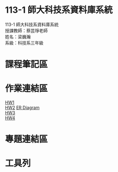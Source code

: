 # 113-1 師大科技系資料庫系統  
113-1 師大科技系資料庫系統  
授課教師：蔡芸琤老師  
姓名：梁巍瀚  
系級：科技系三年級
# 課程筆記區  
# 作業連結區
[HW1](https://www.youtube.com/watch?v=KHBWYuxntek)<br/>
[HW2](https://youtu.be/p8P8QXNqst8)
[ER Diagram](https://github.com/liangweihan/database/blob/main/HW2/diagram-export-2024-10-28-%E4%B8%8A%E5%8D%883_56_27.png)<br/>
[HW3](https://youtu.be/TJqNcDlDAA4)<br/>
[HW4](https://youtu.be/l8KolTYYWrs)<br/>
# 專題連結區 
# 工具列
